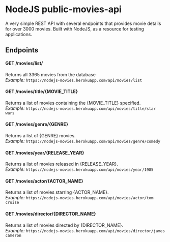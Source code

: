 # NodeJS public-movies-api
A very simple REST API with several endpoints that provides movie details for over 3000 movies. Built with NodeJS, as a resource for testing applications.

## Endpoints

#### GET /movies/list/
  Returns all 3365 movies from the database  
  *Example:* ``` https://nodejs-movies.herokuapp.com/api/movies/list ```
  
#### GET /movies/title/{MOVIE_TITLE}
  Returns a list of movies containing the {MOVIE_TITLE} specified.  
  *Example:* ``` https://nodejs-movies.herokuapp.com/api/movies/title/star wars ```

#### GET /movies/genre/{GENRE}
  Returns a list of {GENRE} movies.  
  *Example:* ``` https://nodejs-movies.herokuapp.com/api/movies/genre/comedy ```

#### GET /movies/year/{RELEASE_YEAR}
  Returns a list of movies released in {RELEASE_YEAR}.  
  *Example:* ``` https://nodejs-movies.herokuapp.com/api/movies/year/1985 ```

#### GET /movies/actor/{ACTOR_NAME}
  Returns a list of movies starring {ACTOR_NAME}.  
  *Example:* ``` https://nodejs-movies.herokuapp.com/api/movies/actor/tom cruise ```

#### GET /movies/director/{DIRECTOR_NAME}
  Returns a list of movies directed by {DIRECTOR_NAME}.  
  *Example:* ``` https://nodejs-movies.herokuapp.com/api/movies/director/james cameron ```
